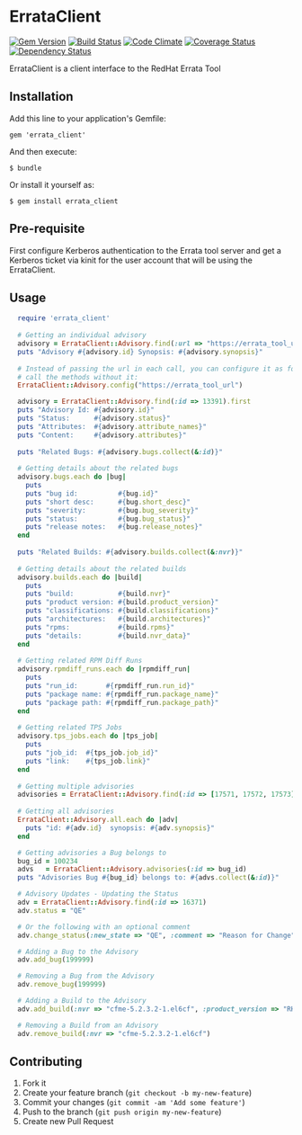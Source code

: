 # ErrataClient

[![Gem Version](https://badge.fury.io/rb/errata_client.png)](http://badge.fury.io/rb/errata_client)
[![Build Status](https://travis-ci.org/ManageIQ/errata_client.png)](https://travis-ci.org/ManageIQ/errata_client)
[![Code Climate](https://codeclimate.com/github/ManageIQ/errata_client.png)](https://codeclimate.com/github/ManageIQ/errata_client)
[![Coverage Status](https://coveralls.io/repos/ManageIQ/errata_client/badge.png?branch=master)](https://coveralls.io/r/ManageIQ/errata_client)
[![Dependency Status](https://gemnasium.com/ManageIQ/errata_client.png)](https://gemnasium.com/ManageIQ/errata_client)

ErrataClient is a client interface to the RedHat Errata Tool

## Installation

Add this line to your application's Gemfile:

    gem 'errata_client'

And then execute:

    $ bundle

Or install it yourself as:

    $ gem install errata_client

## Pre-requisite

First configure Kerberos authentication to the Errata tool server and get a Kerberos ticket via kinit for the user account that will be using the ErrataClient. 

## Usage

```ruby
  require 'errata_client'
  
  # Getting an individual advisory
  advisory = ErrataClient::Advisory.find(:url => "https://errata_tool_url", :id => 13391).first
  puts "Advisory #{advisory.id} Synopsis: #{advisory.synopsis}"
  
  # Instead of passing the url in each call, you can configure it as follows and then
  # call the methods without it:
  ErrataClient::Advisory.config("https://errata_tool_url")

  advisory = ErrataClient::Advisory.find(:id => 13391).first
  puts "Advisory Id: #{advisory.id}"
  puts "Status:      #{advisory.status}"
  puts "Attributes:  #{advisory.attribute_names}"
  puts "Content:     #{advisory.attributes}"
  
  puts "Related Bugs: #{advisory.bugs.collect(&:id)}"
  
  # Getting details about the related bugs
  advisory.bugs.each do |bug|
    puts
    puts "bug id:          #{bug.id}"
    puts "short desc:      #{bug.short_desc}"
    puts "severity:        #{bug.bug_severity}"
    puts "status:          #{bug.bug_status}"
    puts "release notes:   #{bug.release_notes}"
  end
  
  puts "Related Builds: #{advisory.builds.collect(&:nvr)}"
    
  # Getting details about the related builds
  advisory.builds.each do |build|
    puts
    puts "build:           #{build.nvr}"
    puts "product version: #{build.product_version}"
    puts "classifications: #{build.classifications}"
    puts "architectures:   #{build.architectures}"
    puts "rpms:            #{build.rpms}"
    puts "details:         #{build.nvr_data}"
  end
  
  # Getting related RPM Diff Runs
  advisory.rpmdiff_runs.each do |rpmdiff_run|
    puts 
    puts "run_id:       #{rpmdiff_run.run_id}"
    puts "package name: #{rpmdiff_run.package_name}"
    puts "package path: #{rpmdiff_run.package_path}"
  end
  
  # Getting related TPS Jobs
  advisory.tps_jobs.each do |tps_job|
    puts
    puts "job_id:  #{tps_job.job_id}"
    puts "link:    #{tps_job.link}"
  end
  
  # Getting multiple advisories
  advisories = ErrataClient::Advisory.find(:id => [17571, 17572, 17573])
  
  # Getting all advisories
  ErrataClient::Advisory.all.each do |adv|
    puts "id: #{adv.id}  synopsis: #{adv.synopsis}"
  end

  # Getting advisories a Bug belongs to
  bug_id = 100234
  advs   = ErrataClient::Advisory.advisories(:id => bug_id)
  puts "Advisories Bug #{bug_id} belongs to: #{advs.collect(&:id)}"

  # Advisory Updates - Updating the Status
  adv = ErrataClient::Advisory.find(:id => 16371)
  adv.status = "QE"

  # Or the following with an optional comment
  adv.change_status(:new_state => "QE", :comment => "Reason for Change")

  # Adding a Bug to the Advisory
  adv.add_bug(199999)

  # Removing a Bug from the Advisory
  adv.remove_bug(199999)

  # Adding a Build to the Advisory
  adv.add_build(:nvr => "cfme-5.2.3.2-1.el6cf", :product_version => "RHEL-6.CFME-5")

  # Removing a Build from an Advisory
  adv.remove_build(:nvr => "cfme-5.2.3.2-1.el6cf")
```

## Contributing

1. Fork it
2. Create your feature branch (`git checkout -b my-new-feature`)
3. Commit your changes (`git commit -am 'Add some feature'`)
4. Push to the branch (`git push origin my-new-feature`)
5. Create new Pull Request

